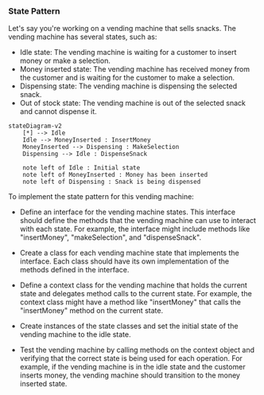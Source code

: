 ### State Pattern

Let's say you're working on a vending machine that sells snacks. The vending machine has several states, such as:

- Idle state: The vending machine is waiting for a customer to insert money or make a selection.
- Money inserted state: The vending machine has received money from the customer and is waiting for the customer to make a selection.
- Dispensing state: The vending machine is dispensing the selected snack.
- Out of stock state: The vending machine is out of the selected snack and cannot dispense it.


```mermaid
stateDiagram-v2
    [*] --> Idle
    Idle --> MoneyInserted : InsertMoney
    MoneyInserted --> Dispensing : MakeSelection
    Dispensing --> Idle : DispenseSnack
    
    note left of Idle : Initial state
    note left of MoneyInserted : Money has been inserted
    note left of Dispensing : Snack is being dispensed
```


To implement the state pattern for this vending machine:

- Define an interface for the vending machine states. This interface should define the methods that the vending machine can use to interact with each state. For example, the interface might include methods like "insertMoney", "makeSelection", and "dispenseSnack".

- Create a class for each vending machine state that implements the interface. Each class should have its own implementation of the methods defined in the interface.

- Define a context class for the vending machine that holds the current state and delegates method calls to the current state. For example, the context class might have a method like "insertMoney" that calls the "insertMoney" method on the current state.

- Create instances of the state classes and set the initial state of the vending machine to the idle state.

- Test the vending machine by calling methods on the context object and verifying that the correct state is being used for each operation. For example, if the vending machine is in the idle state and the customer inserts money, the vending machine should transition to the money inserted state.